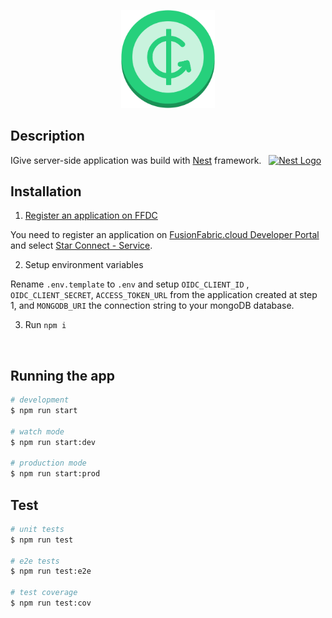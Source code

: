 <p align="center">
  <a href="https://github.com/adrian-apetrei/IGive" target="blank"><img src="../IGive-ui/src/assets/png/logolarge.png" width="150" alt="IGive logo" /></a>
</p>

## Description

IGive server-side application was build with [Nest](https://github.com/nestjs/nest) framework. &nbsp; <a href="http://nestjs.com/" target="blank"><img src="https://nestjs.com/img/logo_text.svg" width="100" alt="Nest Logo" /></a>

## Installation

1. [Register an application on FFDC](https://medium.com/finastra-fintechs-devs/create-an-application-on-finastras-developer-portal-d90ef266cafb)

You need to register an application on [FusionFabric.cloud Developer Portal](https://developer.fusionfabric.cloud) and select [Star Connect - Service](https://developer.preprod.fusionfabric.cloud/api/start-connect-v2-86e9d125-cdcf-470a-8514-8c3aed618e8d/docs).

2. Setup environment variables

Rename `.env.template` to `.env` and setup `OIDC_CLIENT_ID` , `OIDC_CLIENT_SECRET`, `ACCESS_TOKEN_URL` from the application created at step 1, and `MONGODB_URI` the connection string to your mongoDB database.

3. Run `npm i`

<br/>

## Running the app

```bash
# development
$ npm run start

# watch mode
$ npm run start:dev

# production mode
$ npm run start:prod
```

## Test

```bash
# unit tests
$ npm run test

# e2e tests
$ npm run test:e2e

# test coverage
$ npm run test:cov
```
